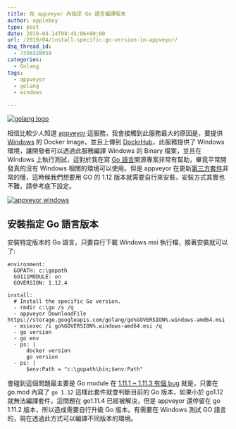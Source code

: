 ```yaml
---
title: 在 appveyor 內指定 Go 語言編譯版本
author: appleboy
type: post
date: 2019-04-14T08:45:06+00:00
url: /2019/04/install-specific-go-version-in-appveyor/
dsq_thread_id:
  - 7356328059
categories:
  - Golang
tags:
  - appveyor
  - golang
  - windows

---
```

[![golang logo][1]][1]

相信比較少人知道 [appveyor][2] 這服務，我會接觸到此服務最大的原因是，要提供 [Windows][3] 的 Docker Image，並且上傳到 [DockrHub][4]，此服務提供了 Windows 環境，讓開發者可以透過此服務編譯 Windows 的 Binary 檔案，並且在 Windows 上執行測試，這對於我在寫 [Go 語言][5]開源專案非常有幫助，畢竟平常開發真的沒有 Windows 相關的環境可以使用。但是 appveyor 在更新[第三方套件][6]非常的慢，這時候我們想要用 GO 的 1.12 版本就需要自行來安裝，安裝方式其實也不難，請參考底下設定。

<!--more-->

[![appveyor windows][7]][7]

## 安裝指定 Go 語言版本

安裝特定版本的 Go 語言，只要自行下載 Windows msi 執行檔，接著安裝就可以了:

<pre><code class="language-yaml">environment:
  GOPATH: c:\gopath
  GO111MODULE: on
  GOVERSION: 1.12.4

install:
  # Install the specific Go version.
  - rmdir c:\go /s /q
  - appveyor DownloadFile https://storage.googleapis.com/golang/go%GOVERSION%.windows-amd64.msi
  - msiexec /i go%GOVERSION%.windows-amd64.msi /q
  - go version
  - go env
  - ps: |
      docker version
      go version
  - ps: |
      $env:Path = "c:\gopath\bin;$env:Path"</code></pre>

會碰到這個問題最主要是 Go module 在 [1.11.1 ~ 1.11.3 有個 bug][8] 就是，只要在 go.mod 內寫了 `go 1.12` 這樣此套件就會判斷目前的 Go 版本，如果小於 go1.12 就無法編譯套件，這問題在 go1.11.4 已經被解決，但是 appveyor 還停留在 go 1.11.2 版本，所以造成需要自行升級 Go 版本。有需要在 Windows 測試 GO 語言的，現在透過此方式可以編譯不同版本的環境。

 [1]: https://lh3.googleusercontent.com/jsocHCR9A9yEfDVUTrU0m42_aHhTEVDGW5p5PsQSx7GSlkt3gLjohfXH3S7P7p982332ruU_e-EtW0LwmiuZjvN65VIcyME-zE35C6EM0IV1nqY6KoNw3dwW2djjid3F-T5YgnJothA=w1920-h1080 "golang logo"
 [2]: https://www.appveyor.com/
 [3]: https://www.microsoft.com
 [4]: https://hub.docker.com/
 [5]: https://golang.org
 [6]: https://www.appveyor.com/docs/windows-images-software/#golang
 [7]: https://lh3.googleusercontent.com/WD0ksQ8NTc1XUHsgCvpv_z6geFeeY7tPBMMuSO74igtSGRb5NpgyH6xX-d29QEdYTgcTOz94g64Dl_HBOgkfcTsZQ3Nz_4YH_2eMzKUJ1Whu2kBA6mxwpcs4R0AedOUTgT4LGbzvwBY=w1920-h1080 "appveyor windows"
 [8]: https://github.com/golang/go/issues/30446